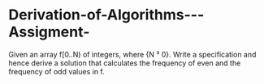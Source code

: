 # Derivation-of-Algorithms---Assigment-
Given an array f[0..N) of integers, where {N ³ 0}. Write a specification and  hence derive a solution that calculates the frequency of even and the frequency of odd values in f.
